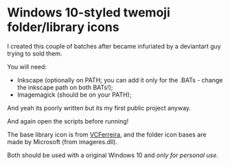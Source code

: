 # Windows 10-styled twemoji folder/library icons
I created this couple of batches after became infuriated by a deviantart guy trying to sold them.

You will need:
  * Inkscape (optionally on PATH; you can add it only for the .BATs - change the inkscape path on both BATs!);
  * Imagemagick (should be on your PATH);

And yeah its poorly written but its my first public project anyway.

And again open the scripts before running!
	
	
The base library icon is from [VCFerreira](https://www.deviantart.com/vcferreira/art/Windows-10-Library-Base-png-and-ico-536899477), and the folder icon bases are made by Microsoft (from imageres.dll).

Both should be used with a original Windows 10 and *only for personal use*.